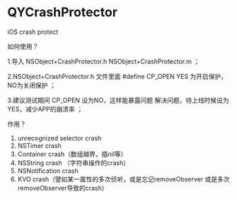 # QYCrashProtector
iOS crash protect

如何使用？

1.导入 NSObject+CrashProtector.h NSObject+CrashProtector.m  ；

2.NSObject+CrashProtector.h 文件里面 #define CP_OPEN  YES 为开启保护， NO为关闭保护 ；

3.建议测试期间 CP_OPEN 设为NO，这样能暴露问题 解决问题，待上线时候设为YES，减少APP的崩溃率 ；

作用？

1. unrecognized selector crash
2. NSTimer crash
3. Container crash（数组越界，插nil等）
4. NSString crash （字符串操作的crash）
5. NSNotification crash
6. KVO crash（譬如某一属性的多次侦听，或是忘记removeObserver 或是多次removeObserver导致的crash）



